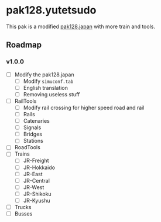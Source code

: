 # pak128.yutetsudo

This pak is a modified [pak128.japan](http://pak128.jpn.org/shoukai.htm.en) with more train and tools.

## Roadmap

### v1.0.0
- [ ] Modify the pak128.japan
    - [ ] Modify `simuconf.tab`
    - [ ] English translation
    - [ ] Removing useless stuff
- [ ] RailTools
    - [ ] Modify rail crossing for higher speed road and rail
    - [ ] Rails
    - [ ] Catenaries 
    - [ ] Signals
    - [ ] Bridges
    - [ ] Stations
- [ ] RoadTools
- [ ] Trains
    - [ ] JR-Freight
    - [ ] JR-Hokkaido
    - [ ] JR-East
    - [ ] JR-Central
    - [ ] JR-West
    - [ ] JR-Shikoku
    - [ ] JR-Kyushu
- [ ] Trucks
- [ ] Busses
